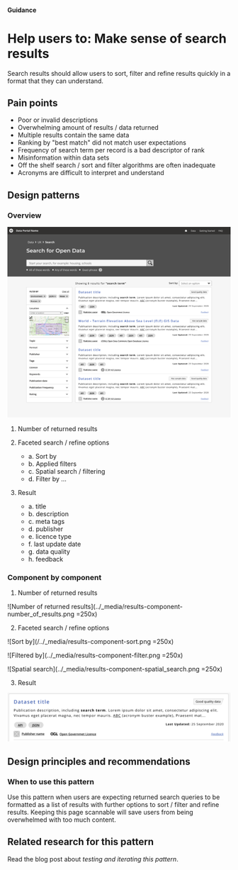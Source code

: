 #### Guidance
# Help users to: Make sense of search results

Search results should allow users to sort, filter and refine results quickly in a format that they can understand.

## Pain points

- Poor or invalid descriptions
- Overwhelming amount of results / data returned
- Multiple results contain the same data
- Ranking by "best match" did not match user expectations
- Frequency of search term per record is a bad descriptor of rank
- Misinformation within data sets
- Off the shelf search / sort and filter algorithms are often inadequate
- Acronyms are difficult to interpret and understand

## Design patterns
### Overview


![Results page overview](../_media/results-overview.png)

1. Number of returned results
2. Faceted search / refine options
   -  a. Sort by
   -  b. Applied filters
   -  c. Spatial search / filtering
   -  d. Filter by ...
  
3. Result 
   -  a. title 
   -  b. description
   -  c. meta tags
   -  d. publisher
   -  e. licence type
   -  f. last update date
   -  g. data quality
   -  h. feedback

### Component by component 


1. Number of returned results

![Number of returned results](../_media/results-component-number_of_results.png =250x)

2. Faceted search / refine options

![Sort by](/../_media/results-component-sort.png =250x)

![Filtered by](../_media/results-component-filter.png =250x)

![Spatial search](../_media/results-component-spatial_search.png =250x)

3. Result

![Returned result](../_media/results-component-result.png)

## Design principles and recommendations
### When to use this pattern

Use this pattern when users are expecting returned search queries to be formatted as a list of results with further options to sort / filter and refine results. Keeping this page scannable will save users from being overwhelmed with too much content.


## Related research for this pattern

Read the blog post about *testing and iterating this pattern*.

